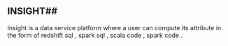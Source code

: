 ## INSIGHT##
Insight is a data service platform where a user can compute its attribute in the form of redshift sql , spark sql , scala code , spark code .
